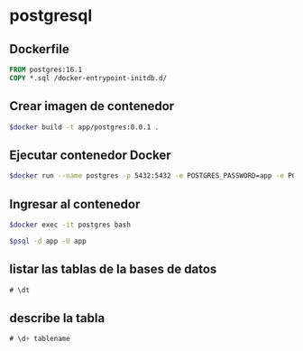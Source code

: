 # postgresql

## Dockerfile

```Dockerfile
FROM postgres:16.1
COPY *.sql /docker-entrypoint-initdb.d/
```

## Crear imagen de contenedor

```bash
$docker build -t app/postgres:0.0.1 .
```

## Ejecutar contenedor Docker

```bash
$docker run --name postgres -p 5432:5432 -e POSTGRES_PASSWORD=app -e POSTGRES_USER=app -e POSTGRES_DB=app -d app/postgres:0.0.1
```

## Ingresar al contenedor

```bash
$docker exec -it postgres bash

$psql -d app -U app
```

## listar las tablas de la bases de datos

```sql
# \dt
```

## describe la tabla

```sql
# \d+ tablename
```
